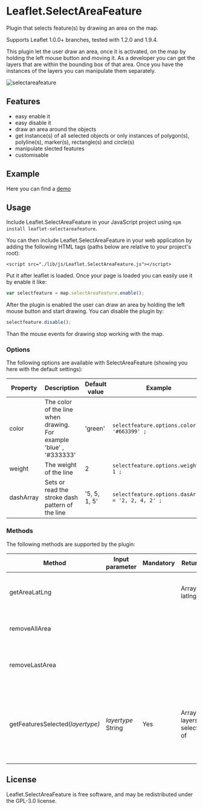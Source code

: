 # Leaflet.SelectAreaFeature
Plugin that selects feature(s) by drawing an area on the map.

Supports Leaflet 1.0.0+ branches, tested with 1.2.0 and 1.9.4.

This plugin let the user draw an area, once it is activated, on the map by holding the left mouse button and moving it. As a developer you can get the layers that are within the bounding box of that area. Once you have the instances of the layers you can manipulate them separately.

![selectareafeature](https://user-images.githubusercontent.com/30185440/229522748-0f3a8be2-21b1-4a7d-a1e5-5a7a4f1e77a2.PNG)

## Features
* easy enable it
* easy disable it
* draw an area around the objects
* get instance(s) of all selected objects or only instances of polygon(s), polyline(s), marker(s), rectangle(s) and circle(s) 
* manipulate slected features 
* customisable

## Example
Here you can find a [demo](https://sandropibia.github.io/Leaflet.SelectAreaFeature/examples/index.html)


## Usage

Include Leaflet.SelectAreaFeature in your JavaScript project using `npm install leaflet-selectareafeature`.

You can then include Leaflet.SelectAreaFeature in your web application by adding the following HTML tags (paths below are relative to your project's root):

```
<script src="./lib/js/Leaflet.SelectAreaFeature.js"></script>
```

Put it after leaflet is loaded.
Once your page is loaded you can easily use it by enable it like:
```javascript
var selectfeature = map.selectAreaFeature.enable();
```

After the plugin is enabled the user can draw an area by holding the left mouse button and start drawing. You can disable the plugin by:
```javascript
selectfeature.disable();
```

Than the mouse events for drawing stop working with the map.

### Options
The following options are available with SelectAreaFeature (showing you here with the default settings):

| Property      | Description                             | Default value | Example                |
|---------------|-----------------------------------------|---------------|----------------------- |
| color         | The color of the line when drawing. For example 'blue' , '#333333'| 'green'|```selectfeature.options.color = '#663399' ;```|
| weight | The weight of the line | 2 |```selectfeature.options.weight = 1 ;``` | 
| dashArray | Sets or read the stroke dash pattern of the line  | '5, 5, 1, 5' |```selectfeature.options.dasArray = '2, 2, 4, 2' ;``` |


### Methods
The following methods are supported by the plugin:

| Method                          | Input parameter   | Mandatory | Returns              | Description                                   |
|---------------------------------|-------------------|-----------|----------------------|-----------------------------------------------|
| getAreaLatLng                   |                   |           | Array of latlng      | Gets al the latlng of the latest drawn area on the map|
| removeAllArea                   |                   |           |                      | Removes all the drawn area from the map       |
| removeLastArea                  |                   |           |                      | Remove the latest drawn area from the map     |
| getFeaturesSelected(<i>layertype<i>)| <i>layertype</i> String| Yes       | Array of layers selected of <layertype>| <i>layertype</i> is one of the following values: 'polyline', 'polygon', 'rectangle', ' marker', 'circle' or 'all' |
  
## License
Leaflet.SelectAreaFeature is free software, and may be redistributed under the GPL-3.0 license.

